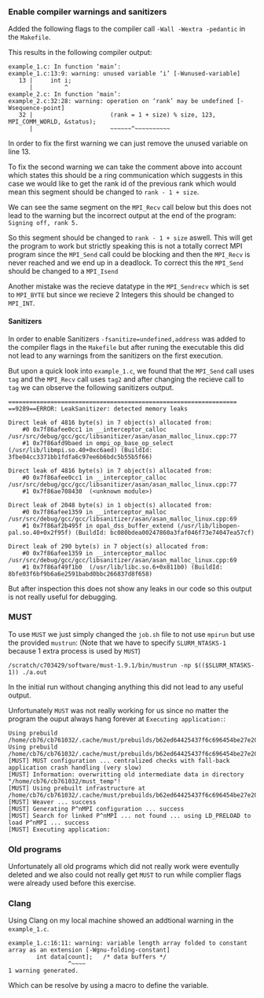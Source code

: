 ### Enable compiler warnings and sanitizers

Added the following flags to the compiler call `-Wall -Wextra -pedantic` in the `Makefile`.

This results in the following compiler output:

```
example_1.c: In function ‘main’:
example_1.c:13:9: warning: unused variable ‘i’ [-Wunused-variable]
   13 |     int i;
      |         ^
example_2.c: In function ‘main’:
example_2.c:32:28: warning: operation on ‘rank’ may be undefined [-Wsequence-point]
   32 |                      (rank = 1 + size) % size, 123, MPI_COMM_WORLD, &status);
      |                      ~~~~~~^~~~~~~~~~~
```

In order to fix the first warning we can just remove the unused variable on line 13.

To fix the second warning we can take the comment above into account which states this should be a ring communication which suggests in this case we would like to get the rank id of the previous rank which would mean this segment should be changed to `rank - 1 + size`.

We can see the same segment on the `MPI_Recv` call below but this does not lead to the warning but the incorrect output at the end of the program:
`Signing off, rank 5.`

So this segment should be changed to `rank - 1 + size` aswell.
This will get the program to work but strictly speaking this is not a totally correct MPI program since the `MPI_Send` call could be blocking and then the `MPI_Recv` is never reached and we end up in a deadlock.
To correct this the `MPI_Send` should be changed to a `MPI_Isend`

Another mistake was the recieve datatype in the `MPI_Sendrecv` which is set to `MPI_BYTE` but since we recieve 2 Integers this should be changed to `MPI_INT`.

#### Sanitizers

In order to enable Sanitizers `-fsanitize=undefined,address` was added to the compiler flags in the `Makefile` but after runing the executable this did not lead to any warnings from the sanitizers on the first execution.

But upon a quick look into `example_1.c`, we found that the `MPI_Send` call uses `tag` and the `MPI_Recv` call uses `tag2` and after changing the recieve call to `tag` we can observe the following sanitizers output.

```
=================================================================
==9289==ERROR: LeakSanitizer: detected memory leaks

Direct leak of 4816 byte(s) in 7 object(s) allocated from:
    #0 0x7f86afee0cc1 in __interceptor_calloc /usr/src/debug/gcc/gcc/libsanitizer/asan/asan_malloc_linux.cpp:77
    #1 0x7f86afd9baed in ompi_op_base_op_select (/usr/lib/libmpi.so.40+0xc6aed) (BuildId: 3fbe04cc3371bb1fdfa6c97ee6b6bdc5b55b5f66)

Direct leak of 4816 byte(s) in 7 object(s) allocated from:
    #0 0x7f86afee0cc1 in __interceptor_calloc /usr/src/debug/gcc/gcc/libsanitizer/asan/asan_malloc_linux.cpp:77
    #1 0x7f86ae708430  (<unknown module>)

Direct leak of 2048 byte(s) in 1 object(s) allocated from:
    #0 0x7f86afee1359 in __interceptor_malloc /usr/src/debug/gcc/gcc/libsanitizer/asan/asan_malloc_linux.cpp:69
    #1 0x7f86af2b495f in opal_dss_buffer_extend (/usr/lib/libopen-pal.so.40+0x2f95f) (BuildId: bc080bdea00247860a3faf046f73e74047ea57cf)

Direct leak of 290 byte(s) in 7 object(s) allocated from:
    #0 0x7f86afee1359 in __interceptor_malloc /usr/src/debug/gcc/gcc/libsanitizer/asan/asan_malloc_linux.cpp:69
    #1 0x7f86af49f1b0  (/usr/lib/libc.so.6+0x811b0) (BuildId: 8bfe03f6bf9b6a6e2591babd0bbc266837d8f658)
```

But after inspection this does not show any leaks in our code so this output is not really useful for debugging.

### MUST

To use `MUST` we just simply changed the `job.sh` file to not use `mpirun` but use the provided `mustrun`:
(Note that we have to specify `SLURM_NTASKS-1` because 1 extra process is used by `MUST`)

```
/scratch/c703429/software/must-1.9.1/bin/mustrun -np $(($SLURM_NTASKS-1)) ./a.out
```

In the initial run without changing anything this did not lead to any useful output.

Unfortunately `MUST` was not really working for us since no matter the program the ouput always hang forever at `Executing application:`:

```
Using prebuild /home/cb76/cb761032/.cache/must/prebuilds/b62ed64425437f6c696454be27e2071b
Using prebuild /home/cb76/cb761032/.cache/must/prebuilds/b62ed64425437f6c696454be27e2071b
[MUST] MUST configuration ... centralized checks with fall-back application crash handling (very slow)
[MUST] Information: overwritting old intermediate data in directory "/home/cb76/cb761032/must_temp"!
[MUST] Using prebuilt infrastructure at /home/cb76/cb761032/.cache/must/prebuilds/b62ed64425437f6c696454be27e2071b
[MUST] Weaver ... success
[MUST] Generating P^nMPI configuration ... success
[MUST] Search for linked P^nMPI ... not found ... using LD_PRELOAD to load P^nMPI ... success
[MUST] Executing application:
```

### Old programs

Unfortunately all old programs which did not really work were eventully deleted and we also could not really get `MUST` to run while complier flags were already used before this exercise.

### Clang

Using Clang on my local machine showed an addtional warning in the `example_1.c`.

```
example_1.c:16:11: warning: variable length array folded to constant array as an extension [-Wgnu-folding-constant]
        int data[count];   /* data buffers */
                 ^~~~~
1 warning generated.
```

Which can be resolve by using a macro to define the variable.
